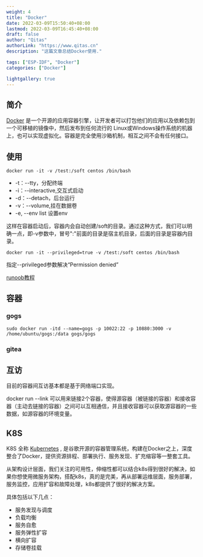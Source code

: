 ```yaml
---
weight: 4
title: "Docker"
date: 2022-03-09T15:50:40+08:00
lastmod: 2022-03-09T16:45:40+08:00
draft: false
author: "Qitas"
authorLink: "https://www.qitas.cn"
description: "这篇文章总结Docker使用."

tags: ["ESP-IDF", "Docker"]
categories: ["Docker"]

lightgallery: true
---
```



## 简介

[Docker](https://www.docker.com/) 是一个开源的应用容器引擎，让开发者可以打包他们的应用以及依赖包到一个可移植的镜像中，然后发布到任何流行的 Linux或Windows操作系统的机器上，也可以实现虚拟化。容器是完全使用沙箱机制，相互之间不会有任何接口。

## 使用

```
docker run -it -v /test:/soft centos /bin/bash
```

* -t：--tty，分配终端
* -i：--interactive,交互式启动
* -d：--detach，后台运行
* -v：--volume,挂在数据卷
* -e, --env list  设置env

这样在容器启动后，容器内会自动创建/soft的目录。通过这种方式，我们可以明确一点，即-v参数中，冒号":"前面的目录是宿主机目录，后面的目录是容器内目录。

```
docker run -it --privileged=true -v /test:/soft centos /bin/bash
```

指定--privileged参数解决“Permission denied”

[runoob教程](https://www.runoob.com/docker/docker-tutorial.html)


## 容器

### gogs

```
sudo docker run -itd --name=gogs -p 10022:22 -p 10880:3000 -v /home/ubuntu/gogs:/data gogs/gogs
```

### gitea

## 互访

目前的容器间互访基本都是基于网络端口实现。

docker run --link 可以用来链接2个容器，使得源容器（被链接的容器）和接收容器（主动去链接的容器）之间可以互相通信，并且接收容器可以获取源容器的一些数据，如源容器的环境变量。

## K8S

K8S 全称 [Kubernetes](https://www.kubernetes.org.cn/k8s) , 是谷歌开源的容器管理系统，构建在Docker之上，深度整合了Docker，提供资源排程、部署执行、服务发现、扩充缩容等一整套工具。

从架构设计层面，我们关注的可用性，伸缩性都可以结合k8s得到很好的解决，如果你想使用微服务架构，搭配k8s，真的是完美，再从部署运维层面，服务部署，服务监控，应用扩容和故障处理，k8s都提供了很好的解决方案。


具体包括以下几点：

* 服务发现与调度
* 负载均衡
* 服务自愈
* 服务弹性扩容
* 横向扩容
* 存储卷挂载

